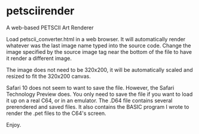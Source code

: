 # petsciirender
A web-based PETSCII Art Renderer

Load petscii_converter.html in a web browser. It will automatically render whatever was the last image name typed into the source code. Change the image specified by the source image tag near the bottom of the file to have it render a different image. 

The image does not need to be 320x200, it will be automatically scaled and resized to fit the 320x200 canvas. 

Safari 10 does not seem to want to save the file. However, the Safari Technology Preview does. You only need to save the file if you want to load it up on a real C64, or in an emulator. The .D64 file contains several prerendered and saved files. It also contains the BASIC program I wrote to render the .pet files to the C64's screen.

Enjoy.
